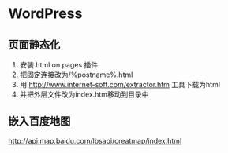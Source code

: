 WordPress
======
页面静态化
----------
1. 安装.html on pages 插件
2. 把固定连接改为/%postname%.html
3. 用 http://www.internet-soft.com/extractor.htm 工具下载为html
4. 并把外层文件改为index.htm移动到目录中

嵌入百度地图
------
http://api.map.baidu.com/lbsapi/creatmap/index.html
  
